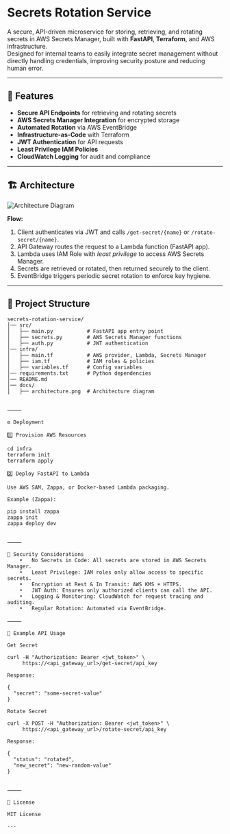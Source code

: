 # Secrets Rotation Service

A secure, API-driven microservice for storing, retrieving, and rotating secrets in AWS Secrets Manager, built with **FastAPI**, **Terraform**, and AWS infrastructure.  
Designed for internal teams to easily integrate secret management without directly handling credentials, improving security posture and reducing human error.

---

## 🚀 Features
- **Secure API Endpoints** for retrieving and rotating secrets
- **AWS Secrets Manager Integration** for encrypted storage
- **Automated Rotation** via AWS EventBridge
- **Infrastructure-as-Code** with Terraform
- **JWT Authentication** for API requests
- **Least Privilege IAM Policies**
- **CloudWatch Logging** for audit and compliance

---

## 🏗 Architecture
![Architecture Diagram](docs/architecture.png)

**Flow:**
1. Client authenticates via JWT and calls `/get-secret/{name}` or `/rotate-secret/{name}`.
2. API Gateway routes the request to a Lambda function (FastAPI app).
3. Lambda uses IAM Role with *least privilege* to access AWS Secrets Manager.
4. Secrets are retrieved or rotated, then returned securely to the client.
5. EventBridge triggers periodic secret rotation to enforce key hygiene.

---

## 📂 Project Structure
```plaintext
secrets-rotation-service/
│── src/
│   ├── main.py           # FastAPI app entry point
│   ├── secrets.py        # AWS Secrets Manager functions
│   ├── auth.py           # JWT authentication
│── infra/
│   ├── main.tf           # AWS provider, Lambda, Secrets Manager
│   ├── iam.tf            # IAM roles & policies
│   ├── variables.tf      # Config variables
│── requirements.txt      # Python dependencies
│── README.md
│── docs/
│   ├── architecture.png  # Architecture diagram


⸻

⚙ Deployment

1️⃣ Provision AWS Resources

cd infra
terraform init
terraform apply

2️⃣ Deploy FastAPI to Lambda

Use AWS SAM, Zappa, or Docker-based Lambda packaging.

Example (Zappa):

pip install zappa
zappa init
zappa deploy dev


⸻

🔐 Security Considerations
	•	No Secrets in Code: All secrets are stored in AWS Secrets Manager.
	•	Least Privilege: IAM roles only allow access to specific secrets.
	•	Encryption at Rest & In Transit: AWS KMS + HTTPS.
	•	JWT Auth: Ensures only authorized clients can call the API.
	•	Logging & Monitoring: CloudWatch for request tracing and auditing.
	•	Regular Rotation: Automated via EventBridge.

⸻

🧪 Example API Usage

Get Secret

curl -H "Authorization: Bearer <jwt_token>" \
     https://<api_gateway_url>/get-secret/api_key

Response:

{
  "secret": "some-secret-value"
}

Rotate Secret

curl -X POST -H "Authorization: Bearer <jwt_token>" \
     https://<api_gateway_url>/rotate-secret/api_key

Response:

{
  "status": "rotated",
  "new_secret": "new-random-value"
}


⸻

📜 License

MIT License

---